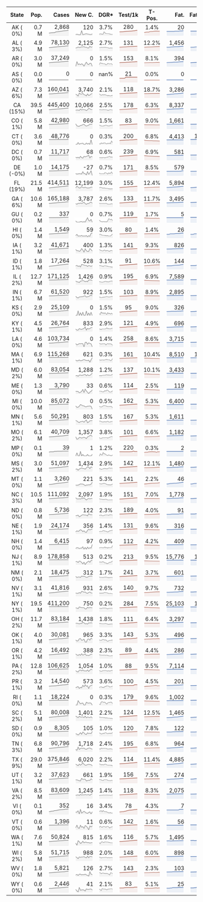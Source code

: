 
<!-- Building Table Time:  2020-07-26T14:41:58.623611 -->


| State | Pop. | Cases | New C. | DGR* | Test/1k | T-Pos. | Fat. | Fat./1M  | CFR* |  GF* | GF-14day | Dbl.Days | CDD |  
| :---: | ---: | ---: | ---: | :---: | :---: | :---: | ---: | ---:  | :---: |  :---: | :---: | :---: | ---: |  
| AK ( 0%)  | 0.7 M  | 2,868 <br><img src="/assets/images/covid/sparklines/AK_img_positive_20200726_1595788918.png"> | 120 <br><img src="/assets/images/covid/sparklines/AK_img_positiveIncrease_20200726_1595788918.png"> | 3.7% <br><img src="/assets/images/covid/sparklines/AK_img_dgr_4_20200726_1595788918.png"> | 280 <br><img src="/assets/images/covid/sparklines/AK_img_total_test_per_1k_20200726_1595788918.png"> | 1.4% <br><img src="/assets/images/covid/sparklines/AK_img_test_positivity_20200726_1595788919.png"> | 20 <br><img src="/assets/images/covid/sparklines/AK_img_death_20200726_1595788919.png"> | 27 <br><img src="/assets/images/covid/sparklines/AK_img_death_20200726_1595788919.png">  | 0.7% <br><img src="/assets/images/covid/sparklines/AK_img_cfr_4_20200726_1595788919.png"> |  1.3 <br><img src="/assets/images/covid/sparklines/AK_img_gfac_4_20200726_1595788919.png"> | 21.1 <br><img src="/assets/images/covid/sparklines/AK_img_gfac_14sum_20200726_1595788919.png"> | 19 <br><img src="/assets/images/covid/sparklines/AK_img_doubling_days_20200726_1595788919.png"> | 0   |  
| AL ( 3%)  | 4.9 M  | 78,130 <br><img src="/assets/images/covid/sparklines/AL_img_positive_20200726_1595788920.png"> | 2,125 <br><img src="/assets/images/covid/sparklines/AL_img_positiveIncrease_20200726_1595788920.png"> | 2.7% <br><img src="/assets/images/covid/sparklines/AL_img_dgr_4_20200726_1595788920.png"> | 131 <br><img src="/assets/images/covid/sparklines/AL_img_total_test_per_1k_20200726_1595788920.png"> | 12.2% <br><img src="/assets/images/covid/sparklines/AL_img_test_positivity_20200726_1595788920.png"> | 1,456 <br><img src="/assets/images/covid/sparklines/AL_img_death_20200726_1595788920.png"> | 297 <br><img src="/assets/images/covid/sparklines/AL_img_death_20200726_1595788920.png">  | 1.9% <br><img src="/assets/images/covid/sparklines/AL_img_cfr_4_20200726_1595788921.png"> |  1.1 <br><img src="/assets/images/covid/sparklines/AL_img_gfac_4_20200726_1595788920.png"> | 14.7 <br><img src="/assets/images/covid/sparklines/AL_img_gfac_14sum_20200726_1595788920.png"> | 26 <br><img src="/assets/images/covid/sparklines/AL_img_doubling_days_20200726_1595788921.png"> | 0   |  
| AR ( 0%)  | 3.0 M  | 37,249 <br><img src="/assets/images/covid/sparklines/AR_img_positive_20200726_1595788921.png"> | 0 <br><img src="/assets/images/covid/sparklines/AR_img_positiveIncrease_20200726_1595788921.png"> | 1.5% <br><img src="/assets/images/covid/sparklines/AR_img_dgr_4_20200726_1595788921.png"> | 153 <br><img src="/assets/images/covid/sparklines/AR_img_total_test_per_1k_20200726_1595788921.png"> | 8.1% <br><img src="/assets/images/covid/sparklines/AR_img_test_positivity_20200726_1595788921.png"> | 394 <br><img src="/assets/images/covid/sparklines/AR_img_death_20200726_1595788921.png"> | 131 <br><img src="/assets/images/covid/sparklines/AR_img_death_20200726_1595788921.png">  | 1.1% <br><img src="/assets/images/covid/sparklines/AR_img_cfr_4_20200726_1595788922.png"> |  0.7 <br><img src="/assets/images/covid/sparklines/AR_img_gfac_4_20200726_1595788922.png"> | 11.2 <br><img src="/assets/images/covid/sparklines/AR_img_gfac_14sum_20200726_1595788922.png"> | 45 <br><img src="/assets/images/covid/sparklines/AR_img_doubling_days_20200726_1595788922.png"> | 2   |  
| AS ( 0%)  | 0.0 M  | 0 <br><img src="/assets/images/covid/sparklines/AS_img_positive_20200726_1595788922.png"> | 0 <br><img src="/assets/images/covid/sparklines/AS_img_positiveIncrease_20200726_1595788922.png"> | nan% <br><img src="/assets/images/covid/sparklines/AS_img_dgr_4_20200726_1595788923.png"> | 21 <br><img src="/assets/images/covid/sparklines/AS_img_total_test_per_1k_20200726_1595788923.png"> | 0.0% <br><img src="/assets/images/covid/sparklines/AS_img_test_positivity_20200726_1595788923.png"> | 0 <br><img src="/assets/images/covid/sparklines/AS_img_death_20200726_1595788923.png"> | 0 <br><img src="/assets/images/covid/sparklines/AS_img_death_20200726_1595788923.png">  | 0.0% <br><img src="/assets/images/covid/sparklines/AS_img_cfr_4_20200726_1595788924.png"> |  nan <br><img src="/assets/images/covid/sparklines/AS_img_gfac_4_20200726_1595788923.png"> | nan <br><img src="/assets/images/covid/sparklines/AS_img_gfac_14sum_20200726_1595788923.png"> | nan <br><img src="/assets/images/covid/sparklines/AS_img_doubling_days_20200726_1595788923.png"> | 117   |  
| AZ ( 6%)  | 7.3 M  | 160,041 <br><img src="/assets/images/covid/sparklines/AZ_img_positive_20200726_1595788924.png"> | 3,740 <br><img src="/assets/images/covid/sparklines/AZ_img_positiveIncrease_20200726_1595788924.png"> | 2.1% <br><img src="/assets/images/covid/sparklines/AZ_img_dgr_4_20200726_1595788924.png"> | 118 <br><img src="/assets/images/covid/sparklines/AZ_img_total_test_per_1k_20200726_1595788924.png"> | 18.7% <br><img src="/assets/images/covid/sparklines/AZ_img_test_positivity_20200726_1595788924.png"> | 3,286 <br><img src="/assets/images/covid/sparklines/AZ_img_death_20200726_1595788924.png"> | 451 <br><img src="/assets/images/covid/sparklines/AZ_img_death_20200726_1595788924.png">  | 2.0% <br><img src="/assets/images/covid/sparklines/AZ_img_cfr_4_20200726_1595788925.png"> |  1.2 <br><img src="/assets/images/covid/sparklines/AZ_img_gfac_4_20200726_1595788924.png"> | 15.9 <br><img src="/assets/images/covid/sparklines/AZ_img_gfac_14sum_20200726_1595788925.png"> | 33 <br><img src="/assets/images/covid/sparklines/AZ_img_doubling_days_20200726_1595788925.png"> | 0   |  
| CA (15%)  | 39.5 M  | 445,400 <br><img src="/assets/images/covid/sparklines/CA_img_positive_20200726_1595788925.png"> | 10,066 <br><img src="/assets/images/covid/sparklines/CA_img_positiveIncrease_20200726_1595788925.png"> | 2.5% <br><img src="/assets/images/covid/sparklines/CA_img_dgr_4_20200726_1595788925.png"> | 178 <br><img src="/assets/images/covid/sparklines/CA_img_total_test_per_1k_20200726_1595788925.png"> | 6.3% <br><img src="/assets/images/covid/sparklines/CA_img_test_positivity_20200726_1595788926.png"> | 8,337 <br><img src="/assets/images/covid/sparklines/CA_img_death_20200726_1595788926.png"> | 211 <br><img src="/assets/images/covid/sparklines/CA_img_death_20200726_1595788926.png">  | 1.9% <br><img src="/assets/images/covid/sparklines/CA_img_cfr_4_20200726_1595788926.png"> |  1.0 <br><img src="/assets/images/covid/sparklines/CA_img_gfac_4_20200726_1595788926.png"> | 14.6 <br><img src="/assets/images/covid/sparklines/CA_img_gfac_14sum_20200726_1595788926.png"> | 28 <br><img src="/assets/images/covid/sparklines/CA_img_doubling_days_20200726_1595788926.png"> | 0   |  
| CO ( 1%)  | 5.8 M  | 42,980 <br><img src="/assets/images/covid/sparklines/CO_img_positive_20200726_1595788926.png"> | 666 <br><img src="/assets/images/covid/sparklines/CO_img_positiveIncrease_20200726_1595788927.png"> | 1.5% <br><img src="/assets/images/covid/sparklines/CO_img_dgr_4_20200726_1595788927.png"> | 83 <br><img src="/assets/images/covid/sparklines/CO_img_total_test_per_1k_20200726_1595788927.png"> | 9.0% <br><img src="/assets/images/covid/sparklines/CO_img_test_positivity_20200726_1595788927.png"> | 1,661 <br><img src="/assets/images/covid/sparklines/CO_img_death_20200726_1595788927.png"> | 288 <br><img src="/assets/images/covid/sparklines/CO_img_death_20200726_1595788927.png">  | 3.9% <br><img src="/assets/images/covid/sparklines/CO_img_cfr_4_20200726_1595788928.png"> |  1.1 <br><img src="/assets/images/covid/sparklines/CO_img_gfac_4_20200726_1595788927.png"> | 14.7 <br><img src="/assets/images/covid/sparklines/CO_img_gfac_14sum_20200726_1595788927.png"> | 48 <br><img src="/assets/images/covid/sparklines/CO_img_doubling_days_20200726_1595788927.png"> | 0   |  
| CT ( 0%)  | 3.6 M  | 48,776 <br><img src="/assets/images/covid/sparklines/CT_img_positive_20200726_1595788928.png"> | 0 <br><img src="/assets/images/covid/sparklines/CT_img_positiveIncrease_20200726_1595788928.png"> | 0.3% <br><img src="/assets/images/covid/sparklines/CT_img_dgr_4_20200726_1595788928.png"> | 200 <br><img src="/assets/images/covid/sparklines/CT_img_total_test_per_1k_20200726_1595788928.png"> | 6.8% <br><img src="/assets/images/covid/sparklines/CT_img_test_positivity_20200726_1595788928.png"> | 4,413 <br><img src="/assets/images/covid/sparklines/CT_img_death_20200726_1595788929.png"> | 1,238 <br><img src="/assets/images/covid/sparklines/CT_img_death_20200726_1595788929.png">  | 9.1% <br><img src="/assets/images/covid/sparklines/CT_img_cfr_4_20200726_1595788929.png"> |  15.6 <br><img src="/assets/images/covid/sparklines/CT_img_gfac_4_20200726_1595788929.png"> | 57.0 <br><img src="/assets/images/covid/sparklines/CT_img_gfac_14sum_20200726_1595788929.png"> | 220 <br><img src="/assets/images/covid/sparklines/CT_img_doubling_days_20200726_1595788929.png"> | 1   |  
| DC ( 0%)  | 0.7 M  | 11,717 <br><img src="/assets/images/covid/sparklines/DC_img_positive_20200726_1595788929.png"> | 68 <br><img src="/assets/images/covid/sparklines/DC_img_positiveIncrease_20200726_1595788929.png"> | 0.6% <br><img src="/assets/images/covid/sparklines/DC_img_dgr_4_20200726_1595788930.png"> | 239 <br><img src="/assets/images/covid/sparklines/DC_img_total_test_per_1k_20200726_1595788930.png"> | 6.9% <br><img src="/assets/images/covid/sparklines/DC_img_test_positivity_20200726_1595788930.png"> | 581 <br><img src="/assets/images/covid/sparklines/DC_img_death_20200726_1595788930.png"> | 823 <br><img src="/assets/images/covid/sparklines/DC_img_death_20200726_1595788930.png">  | 5.0% <br><img src="/assets/images/covid/sparklines/DC_img_cfr_4_20200726_1595788931.png"> |  1.1 <br><img src="/assets/images/covid/sparklines/DC_img_gfac_4_20200726_1595788930.png"> | 15.7 <br><img src="/assets/images/covid/sparklines/DC_img_gfac_14sum_20200726_1595788930.png"> | 113 <br><img src="/assets/images/covid/sparklines/DC_img_doubling_days_20200726_1595788930.png"> | 1   |  
| DE (-0%)  | 1.0 M  | 14,175 <br><img src="/assets/images/covid/sparklines/DE_img_positive_20200726_1595788931.png"> | -27 <br><img src="/assets/images/covid/sparklines/DE_img_positiveIncrease_20200726_1595788931.png"> | 0.7% <br><img src="/assets/images/covid/sparklines/DE_img_dgr_4_20200726_1595788931.png"> | 171 <br><img src="/assets/images/covid/sparklines/DE_img_total_test_per_1k_20200726_1595788931.png"> | 8.5% <br><img src="/assets/images/covid/sparklines/DE_img_test_positivity_20200726_1595788931.png"> | 579 <br><img src="/assets/images/covid/sparklines/DE_img_death_20200726_1595788931.png"> | 595 <br><img src="/assets/images/covid/sparklines/DE_img_death_20200726_1595788931.png">  | 4.0% <br><img src="/assets/images/covid/sparklines/DE_img_cfr_4_20200726_1595788932.png"> |  1.0 <br><img src="/assets/images/covid/sparklines/DE_img_gfac_4_20200726_1595788931.png"> | 15.8 <br><img src="/assets/images/covid/sparklines/DE_img_gfac_14sum_20200726_1595788932.png"> | 100 <br><img src="/assets/images/covid/sparklines/DE_img_doubling_days_20200726_1595788932.png"> | 1   |  
| FL (19%)  | 21.5 M  | 414,511 <br><img src="/assets/images/covid/sparklines/FL_img_positive_20200726_1595788932.png"> | 12,199 <br><img src="/assets/images/covid/sparklines/FL_img_positiveIncrease_20200726_1595788932.png"> | 3.0% <br><img src="/assets/images/covid/sparklines/FL_img_dgr_4_20200726_1595788932.png"> | 155 <br><img src="/assets/images/covid/sparklines/FL_img_total_test_per_1k_20200726_1595788932.png"> | 12.4% <br><img src="/assets/images/covid/sparklines/FL_img_test_positivity_20200726_1595788932.png"> | 5,894 <br><img src="/assets/images/covid/sparklines/FL_img_death_20200726_1595788933.png"> | 274 <br><img src="/assets/images/covid/sparklines/FL_img_death_20200726_1595788933.png">  | 1.4% <br><img src="/assets/images/covid/sparklines/FL_img_cfr_4_20200726_1595788933.png"> |  1.0 <br><img src="/assets/images/covid/sparklines/FL_img_gfac_4_20200726_1595788933.png"> | 14.5 <br><img src="/assets/images/covid/sparklines/FL_img_gfac_14sum_20200726_1595788933.png"> | 23 <br><img src="/assets/images/covid/sparklines/FL_img_doubling_days_20200726_1595788933.png"> | 1   |  
| GA ( 6%)  | 10.6 M  | 165,188 <br><img src="/assets/images/covid/sparklines/GA_img_positive_20200726_1595788933.png"> | 3,787 <br><img src="/assets/images/covid/sparklines/GA_img_positiveIncrease_20200726_1595788933.png"> | 2.6% <br><img src="/assets/images/covid/sparklines/GA_img_dgr_4_20200726_1595788934.png"> | 133 <br><img src="/assets/images/covid/sparklines/GA_img_total_test_per_1k_20200726_1595788934.png"> | 11.7% <br><img src="/assets/images/covid/sparklines/GA_img_test_positivity_20200726_1595788934.png"> | 3,495 <br><img src="/assets/images/covid/sparklines/GA_img_death_20200726_1595788934.png"> | 329 <br><img src="/assets/images/covid/sparklines/GA_img_death_20200726_1595788934.png">  | 2.1% <br><img src="/assets/images/covid/sparklines/GA_img_cfr_4_20200726_1595788935.png"> |  1.0 <br><img src="/assets/images/covid/sparklines/GA_img_gfac_4_20200726_1595788934.png"> | 14.6 <br><img src="/assets/images/covid/sparklines/GA_img_gfac_14sum_20200726_1595788934.png"> | 27 <br><img src="/assets/images/covid/sparklines/GA_img_doubling_days_20200726_1595788934.png"> | 1   |  
| GU ( 0%)  | 0.2 M  | 337 <br><img src="/assets/images/covid/sparklines/GU_img_positive_20200726_1595788935.png"> | 0 <br><img src="/assets/images/covid/sparklines/GU_img_positiveIncrease_20200726_1595788935.png"> | 0.7% <br><img src="/assets/images/covid/sparklines/GU_img_dgr_4_20200726_1595788935.png"> | 119 <br><img src="/assets/images/covid/sparklines/GU_img_total_test_per_1k_20200726_1595788935.png"> | 1.7% <br><img src="/assets/images/covid/sparklines/GU_img_test_positivity_20200726_1595788935.png"> | 5 <br><img src="/assets/images/covid/sparklines/GU_img_death_20200726_1595788935.png"> | 30 <br><img src="/assets/images/covid/sparklines/GU_img_death_20200726_1595788935.png">  | 1.5% <br><img src="/assets/images/covid/sparklines/GU_img_cfr_4_20200726_1595788936.png"> |  0.9 <br><img src="/assets/images/covid/sparklines/GU_img_gfac_4_20200726_1595788936.png"> | 10.3 <br><img src="/assets/images/covid/sparklines/GU_img_gfac_14sum_20200726_1595788936.png"> | 98 <br><img src="/assets/images/covid/sparklines/GU_img_doubling_days_20200726_1595788936.png"> | 4   |  
| HI ( 0%)  | 1.4 M  | 1,549 <br><img src="/assets/images/covid/sparklines/HI_img_positive_20200726_1595788936.png"> | 59 <br><img src="/assets/images/covid/sparklines/HI_img_positiveIncrease_20200726_1595788936.png"> | 3.0% <br><img src="/assets/images/covid/sparklines/HI_img_dgr_4_20200726_1595788937.png"> | 80 <br><img src="/assets/images/covid/sparklines/HI_img_total_test_per_1k_20200726_1595788937.png"> | 1.4% <br><img src="/assets/images/covid/sparklines/HI_img_test_positivity_20200726_1595788937.png"> | 26 <br><img src="/assets/images/covid/sparklines/HI_img_death_20200726_1595788937.png"> | 18 <br><img src="/assets/images/covid/sparklines/HI_img_death_20200726_1595788937.png">  | 1.7% <br><img src="/assets/images/covid/sparklines/HI_img_cfr_4_20200726_1595788938.png"> |  1.6 <br><img src="/assets/images/covid/sparklines/HI_img_gfac_4_20200726_1595788937.png"> | 16.7 <br><img src="/assets/images/covid/sparklines/HI_img_gfac_14sum_20200726_1595788937.png"> | 23 <br><img src="/assets/images/covid/sparklines/HI_img_doubling_days_20200726_1595788937.png"> | 0   |  
| IA ( 1%)  | 3.2 M  | 41,671 <br><img src="/assets/images/covid/sparklines/IA_img_positive_20200726_1595788938.png"> | 400 <br><img src="/assets/images/covid/sparklines/IA_img_positiveIncrease_20200726_1595788938.png"> | 1.3% <br><img src="/assets/images/covid/sparklines/IA_img_dgr_4_20200726_1595788938.png"> | 141 <br><img src="/assets/images/covid/sparklines/IA_img_total_test_per_1k_20200726_1595788938.png"> | 9.3% <br><img src="/assets/images/covid/sparklines/IA_img_test_positivity_20200726_1595788938.png"> | 826 <br><img src="/assets/images/covid/sparklines/IA_img_death_20200726_1595788938.png"> | 262 <br><img src="/assets/images/covid/sparklines/IA_img_death_20200726_1595788938.png">  | 2.0% <br><img src="/assets/images/covid/sparklines/IA_img_cfr_4_20200726_1595788939.png"> |  1.1 <br><img src="/assets/images/covid/sparklines/IA_img_gfac_4_20200726_1595788938.png"> | 17.5 <br><img src="/assets/images/covid/sparklines/IA_img_gfac_14sum_20200726_1595788939.png"> | 54 <br><img src="/assets/images/covid/sparklines/IA_img_doubling_days_20200726_1595788939.png"> | 2   |  
| ID ( 1%)  | 1.8 M  | 17,264 <br><img src="/assets/images/covid/sparklines/ID_img_positive_20200726_1595788939.png"> | 528 <br><img src="/assets/images/covid/sparklines/ID_img_positiveIncrease_20200726_1595788939.png"> | 3.1% <br><img src="/assets/images/covid/sparklines/ID_img_dgr_4_20200726_1595788939.png"> | 91 <br><img src="/assets/images/covid/sparklines/ID_img_total_test_per_1k_20200726_1595788939.png"> | 10.6% <br><img src="/assets/images/covid/sparklines/ID_img_test_positivity_20200726_1595788939.png"> | 144 <br><img src="/assets/images/covid/sparklines/ID_img_death_20200726_1595788940.png"> | 81 <br><img src="/assets/images/covid/sparklines/ID_img_death_20200726_1595788940.png">  | 0.8% <br><img src="/assets/images/covid/sparklines/ID_img_cfr_4_20200726_1595788940.png"> |  1.1 <br><img src="/assets/images/covid/sparklines/ID_img_gfac_4_20200726_1595788940.png"> | 14.9 <br><img src="/assets/images/covid/sparklines/ID_img_gfac_14sum_20200726_1595788940.png"> | 22 <br><img src="/assets/images/covid/sparklines/ID_img_doubling_days_20200726_1595788940.png"> | 0   |  
| IL ( 2%)  | 12.7 M  | 171,125 <br><img src="/assets/images/covid/sparklines/IL_img_positive_20200726_1595788940.png"> | 1,426 <br><img src="/assets/images/covid/sparklines/IL_img_positiveIncrease_20200726_1595788940.png"> | 0.9% <br><img src="/assets/images/covid/sparklines/IL_img_dgr_4_20200726_1595788941.png"> | 195 <br><img src="/assets/images/covid/sparklines/IL_img_total_test_per_1k_20200726_1595788941.png"> | 6.9% <br><img src="/assets/images/covid/sparklines/IL_img_test_positivity_20200726_1595788941.png"> | 7,589 <br><img src="/assets/images/covid/sparklines/IL_img_death_20200726_1595788941.png"> | 599 <br><img src="/assets/images/covid/sparklines/IL_img_death_20200726_1595788941.png">  | 4.5% <br><img src="/assets/images/covid/sparklines/IL_img_cfr_4_20200726_1595788942.png"> |  1.0 <br><img src="/assets/images/covid/sparklines/IL_img_gfac_4_20200726_1595788941.png"> | 14.8 <br><img src="/assets/images/covid/sparklines/IL_img_gfac_14sum_20200726_1595788941.png"> | 79 <br><img src="/assets/images/covid/sparklines/IL_img_doubling_days_20200726_1595788941.png"> | 2   |  
| IN ( 1%)  | 6.7 M  | 61,520 <br><img src="/assets/images/covid/sparklines/IN_img_positive_20200726_1595788942.png"> | 922 <br><img src="/assets/images/covid/sparklines/IN_img_positiveIncrease_20200726_1595788942.png"> | 1.5% <br><img src="/assets/images/covid/sparklines/IN_img_dgr_4_20200726_1595788942.png"> | 103 <br><img src="/assets/images/covid/sparklines/IN_img_total_test_per_1k_20200726_1595788942.png"> | 8.9% <br><img src="/assets/images/covid/sparklines/IN_img_test_positivity_20200726_1595788942.png"> | 2,895 <br><img src="/assets/images/covid/sparklines/IN_img_death_20200726_1595788942.png"> | 430 <br><img src="/assets/images/covid/sparklines/IN_img_death_20200726_1595788942.png">  | 4.8% <br><img src="/assets/images/covid/sparklines/IN_img_cfr_4_20200726_1595788943.png"> |  1.0 <br><img src="/assets/images/covid/sparklines/IN_img_gfac_4_20200726_1595788942.png"> | 14.7 <br><img src="/assets/images/covid/sparklines/IN_img_gfac_14sum_20200726_1595788943.png"> | 46 <br><img src="/assets/images/covid/sparklines/IN_img_doubling_days_20200726_1595788943.png"> | 1   |  
| KS ( 0%)  | 2.9 M  | 25,109 <br><img src="/assets/images/covid/sparklines/KS_img_positive_20200726_1595788943.png"> | 0 <br><img src="/assets/images/covid/sparklines/KS_img_positiveIncrease_20200726_1595788943.png"> | 1.5% <br><img src="/assets/images/covid/sparklines/KS_img_dgr_4_20200726_1595788943.png"> | 95 <br><img src="/assets/images/covid/sparklines/KS_img_total_test_per_1k_20200726_1595788943.png"> | 9.0% <br><img src="/assets/images/covid/sparklines/KS_img_test_positivity_20200726_1595788944.png"> | 326 <br><img src="/assets/images/covid/sparklines/KS_img_death_20200726_1595788944.png"> | 112 <br><img src="/assets/images/covid/sparklines/KS_img_death_20200726_1595788944.png">  | 1.3% <br><img src="/assets/images/covid/sparklines/KS_img_cfr_4_20200726_1595788944.png"> |  0.0 <br><img src="/assets/images/covid/sparklines/KS_img_gfac_4_20200726_1595788944.png"> | 0.0 <br><img src="/assets/images/covid/sparklines/KS_img_gfac_14sum_20200726_1595788944.png"> | 45 <br><img src="/assets/images/covid/sparklines/KS_img_doubling_days_20200726_1595788944.png"> | 1   |  
| KY ( 1%)  | 4.5 M  | 26,764 <br><img src="/assets/images/covid/sparklines/KY_img_positive_20200726_1595788944.png"> | 833 <br><img src="/assets/images/covid/sparklines/KY_img_positiveIncrease_20200726_1595788945.png"> | 2.9% <br><img src="/assets/images/covid/sparklines/KY_img_dgr_4_20200726_1595788945.png"> | 121 <br><img src="/assets/images/covid/sparklines/KY_img_total_test_per_1k_20200726_1595788945.png"> | 4.9% <br><img src="/assets/images/covid/sparklines/KY_img_test_positivity_20200726_1595788945.png"> | 696 <br><img src="/assets/images/covid/sparklines/KY_img_death_20200726_1595788945.png"> | 156 <br><img src="/assets/images/covid/sparklines/KY_img_death_20200726_1595788945.png">  | 2.7% <br><img src="/assets/images/covid/sparklines/KY_img_cfr_4_20200726_1595788946.png"> |  1.2 <br><img src="/assets/images/covid/sparklines/KY_img_gfac_4_20200726_1595788945.png"> | 16.5 <br><img src="/assets/images/covid/sparklines/KY_img_gfac_14sum_20200726_1595788946.png"> | 24 <br><img src="/assets/images/covid/sparklines/KY_img_doubling_days_20200726_1595788946.png"> | 0   |  
| LA ( 0%)  | 4.6 M  | 103,734 <br><img src="/assets/images/covid/sparklines/LA_img_positive_20200726_1595788946.png"> | 0 <br><img src="/assets/images/covid/sparklines/LA_img_positiveIncrease_20200726_1595788946.png"> | 1.4% <br><img src="/assets/images/covid/sparklines/LA_img_dgr_4_20200726_1595788946.png"> | 258 <br><img src="/assets/images/covid/sparklines/LA_img_total_test_per_1k_20200726_1595788946.png"> | 8.6% <br><img src="/assets/images/covid/sparklines/LA_img_test_positivity_20200726_1595788947.png"> | 3,715 <br><img src="/assets/images/covid/sparklines/LA_img_death_20200726_1595788947.png"> | 799 <br><img src="/assets/images/covid/sparklines/LA_img_death_20200726_1595788947.png">  | 3.6% <br><img src="/assets/images/covid/sparklines/LA_img_cfr_4_20200726_1595788947.png"> |  0.6 <br><img src="/assets/images/covid/sparklines/LA_img_gfac_4_20200726_1595788947.png"> | 12.6 <br><img src="/assets/images/covid/sparklines/LA_img_gfac_14sum_20200726_1595788947.png"> | 50 <br><img src="/assets/images/covid/sparklines/LA_img_doubling_days_20200726_1595788947.png"> | 3   |  
| MA ( 1%)  | 6.9 M  | 115,268 <br><img src="/assets/images/covid/sparklines/MA_img_positive_20200726_1595788947.png"> | 621 <br><img src="/assets/images/covid/sparklines/MA_img_positiveIncrease_20200726_1595788948.png"> | 0.3% <br><img src="/assets/images/covid/sparklines/MA_img_dgr_4_20200726_1595788948.png"> | 161 <br><img src="/assets/images/covid/sparklines/MA_img_total_test_per_1k_20200726_1595788948.png"> | 10.4% <br><img src="/assets/images/covid/sparklines/MA_img_test_positivity_20200726_1595788948.png"> | 8,510 <br><img src="/assets/images/covid/sparklines/MA_img_death_20200726_1595788948.png"> | 1,235 <br><img src="/assets/images/covid/sparklines/MA_img_death_20200726_1595788948.png">  | 7.4% <br><img src="/assets/images/covid/sparklines/MA_img_cfr_4_20200726_1595788949.png"> |  1.3 <br><img src="/assets/images/covid/sparklines/MA_img_gfac_4_20200726_1595788948.png"> | 13.9 <br><img src="/assets/images/covid/sparklines/MA_img_gfac_14sum_20200726_1595788948.png"> | 205 <br><img src="/assets/images/covid/sparklines/MA_img_doubling_days_20200726_1595788948.png"> | 0   |  
| MD ( 2%)  | 6.0 M  | 83,054 <br><img src="/assets/images/covid/sparklines/MD_img_positive_20200726_1595788949.png"> | 1,288 <br><img src="/assets/images/covid/sparklines/MD_img_positiveIncrease_20200726_1595788949.png"> | 1.2% <br><img src="/assets/images/covid/sparklines/MD_img_dgr_4_20200726_1595788949.png"> | 137 <br><img src="/assets/images/covid/sparklines/MD_img_total_test_per_1k_20200726_1595788949.png"> | 10.1% <br><img src="/assets/images/covid/sparklines/MD_img_test_positivity_20200726_1595788949.png"> | 3,433 <br><img src="/assets/images/covid/sparklines/MD_img_death_20200726_1595788949.png"> | 568 <br><img src="/assets/images/covid/sparklines/MD_img_death_20200726_1595788949.png">  | 4.2% <br><img src="/assets/images/covid/sparklines/MD_img_cfr_4_20200726_1595788950.png"> |  1.3 <br><img src="/assets/images/covid/sparklines/MD_img_gfac_4_20200726_1595788949.png"> | 15.3 <br><img src="/assets/images/covid/sparklines/MD_img_gfac_14sum_20200726_1595788950.png"> | 57 <br><img src="/assets/images/covid/sparklines/MD_img_doubling_days_20200726_1595788950.png"> | 0   |  
| ME ( 0%)  | 1.3 M  | 3,790 <br><img src="/assets/images/covid/sparklines/ME_img_positive_20200726_1595788950.png"> | 33 <br><img src="/assets/images/covid/sparklines/ME_img_positiveIncrease_20200726_1595788950.png"> | 0.6% <br><img src="/assets/images/covid/sparklines/ME_img_dgr_4_20200726_1595788950.png"> | 114 <br><img src="/assets/images/covid/sparklines/ME_img_total_test_per_1k_20200726_1595788950.png"> | 2.5% <br><img src="/assets/images/covid/sparklines/ME_img_test_positivity_20200726_1595788951.png"> | 119 <br><img src="/assets/images/covid/sparklines/ME_img_death_20200726_1595788951.png"> | 89 <br><img src="/assets/images/covid/sparklines/ME_img_death_20200726_1595788951.png">  | 3.1% <br><img src="/assets/images/covid/sparklines/ME_img_cfr_4_20200726_1595788951.png"> |  1.3 <br><img src="/assets/images/covid/sparklines/ME_img_gfac_4_20200726_1595788951.png"> | 16.7 <br><img src="/assets/images/covid/sparklines/ME_img_gfac_14sum_20200726_1595788951.png"> | 114 <br><img src="/assets/images/covid/sparklines/ME_img_doubling_days_20200726_1595788951.png"> | 0   |  
| MI ( 0%)  | 10.0 M  | 85,072 <br><img src="/assets/images/covid/sparklines/MI_img_positive_20200726_1595788951.png"> | 0 <br><img src="/assets/images/covid/sparklines/MI_img_positiveIncrease_20200726_1595788952.png"> | 0.5% <br><img src="/assets/images/covid/sparklines/MI_img_dgr_4_20200726_1595788952.png"> | 162 <br><img src="/assets/images/covid/sparklines/MI_img_total_test_per_1k_20200726_1595788952.png"> | 5.3% <br><img src="/assets/images/covid/sparklines/MI_img_test_positivity_20200726_1595788952.png"> | 6,400 <br><img src="/assets/images/covid/sparklines/MI_img_death_20200726_1595788952.png"> | 641 <br><img src="/assets/images/covid/sparklines/MI_img_death_20200726_1595788952.png">  | 7.6% <br><img src="/assets/images/covid/sparklines/MI_img_cfr_4_20200726_1595788953.png"> |  0.6 <br><img src="/assets/images/covid/sparklines/MI_img_gfac_4_20200726_1595788952.png"> | 14.2 <br><img src="/assets/images/covid/sparklines/MI_img_gfac_14sum_20200726_1595788952.png"> | 146 <br><img src="/assets/images/covid/sparklines/MI_img_doubling_days_20200726_1595788952.png"> | 2   |  
| MN ( 1%)  | 5.6 M  | 50,291 <br><img src="/assets/images/covid/sparklines/MN_img_positive_20200726_1595788953.png"> | 803 <br><img src="/assets/images/covid/sparklines/MN_img_positiveIncrease_20200726_1595788953.png"> | 1.5% <br><img src="/assets/images/covid/sparklines/MN_img_dgr_4_20200726_1595788953.png"> | 167 <br><img src="/assets/images/covid/sparklines/MN_img_total_test_per_1k_20200726_1595788953.png"> | 5.3% <br><img src="/assets/images/covid/sparklines/MN_img_test_positivity_20200726_1595788953.png"> | 1,611 <br><img src="/assets/images/covid/sparklines/MN_img_death_20200726_1595788953.png"> | 286 <br><img src="/assets/images/covid/sparklines/MN_img_death_20200726_1595788953.png">  | 3.3% <br><img src="/assets/images/covid/sparklines/MN_img_cfr_4_20200726_1595788954.png"> |  1.1 <br><img src="/assets/images/covid/sparklines/MN_img_gfac_4_20200726_1595788953.png"> | 15.0 <br><img src="/assets/images/covid/sparklines/MN_img_gfac_14sum_20200726_1595788954.png"> | 46 <br><img src="/assets/images/covid/sparklines/MN_img_doubling_days_20200726_1595788954.png"> | 0   |  
| MO ( 2%)  | 6.1 M  | 40,709 <br><img src="/assets/images/covid/sparklines/MO_img_positive_20200726_1595788954.png"> | 1,357 <br><img src="/assets/images/covid/sparklines/MO_img_positiveIncrease_20200726_1595788954.png"> | 3.8% <br><img src="/assets/images/covid/sparklines/MO_img_dgr_4_20200726_1595788954.png"> | 101 <br><img src="/assets/images/covid/sparklines/MO_img_total_test_per_1k_20200726_1595788955.png"> | 6.6% <br><img src="/assets/images/covid/sparklines/MO_img_test_positivity_20200726_1595788955.png"> | 1,182 <br><img src="/assets/images/covid/sparklines/MO_img_death_20200726_1595788955.png"> | 193 <br><img src="/assets/images/covid/sparklines/MO_img_death_20200726_1595788955.png">  | 3.0% <br><img src="/assets/images/covid/sparklines/MO_img_cfr_4_20200726_1595788955.png"> |  1.0 <br><img src="/assets/images/covid/sparklines/MO_img_gfac_4_20200726_1595788955.png"> | 15.4 <br><img src="/assets/images/covid/sparklines/MO_img_gfac_14sum_20200726_1595788955.png"> | 18 <br><img src="/assets/images/covid/sparklines/MO_img_doubling_days_20200726_1595788955.png"> | 1   |  
| MP ( 0%)  | 0.1 M  | 39 <br><img src="/assets/images/covid/sparklines/MP_img_positive_20200726_1595788956.png"> | 1 <br><img src="/assets/images/covid/sparklines/MP_img_positiveIncrease_20200726_1595788956.png"> | 1.2% <br><img src="/assets/images/covid/sparklines/MP_img_dgr_4_20200726_1595788956.png"> | 220 <br><img src="/assets/images/covid/sparklines/MP_img_total_test_per_1k_20200726_1595788956.png"> | 0.3% <br><img src="/assets/images/covid/sparklines/MP_img_test_positivity_20200726_1595788956.png"> | 2 <br><img src="/assets/images/covid/sparklines/MP_img_death_20200726_1595788956.png"> | 39 <br><img src="/assets/images/covid/sparklines/MP_img_death_20200726_1595788956.png">  | 5.2% <br><img src="/assets/images/covid/sparklines/MP_img_cfr_4_20200726_1595788957.png"> |  0.0 <br><img src="/assets/images/covid/sparklines/MP_img_gfac_4_20200726_1595788957.png"> | 0.0 <br><img src="/assets/images/covid/sparklines/MP_img_gfac_14sum_20200726_1595788957.png"> | 56 <br><img src="/assets/images/covid/sparklines/MP_img_doubling_days_20200726_1595788957.png"> | 117   |  
| MS ( 2%)  | 3.0 M  | 51,097 <br><img src="/assets/images/covid/sparklines/MS_img_positive_20200726_1595788957.png"> | 1,434 <br><img src="/assets/images/covid/sparklines/MS_img_positiveIncrease_20200726_1595788957.png"> | 2.9% <br><img src="/assets/images/covid/sparklines/MS_img_dgr_4_20200726_1595788958.png"> | 142 <br><img src="/assets/images/covid/sparklines/MS_img_total_test_per_1k_20200726_1595788958.png"> | 12.1% <br><img src="/assets/images/covid/sparklines/MS_img_test_positivity_20200726_1595788958.png"> | 1,480 <br><img src="/assets/images/covid/sparklines/MS_img_death_20200726_1595788958.png"> | 497 <br><img src="/assets/images/covid/sparklines/MS_img_death_20200726_1595788958.png">  | 3.0% <br><img src="/assets/images/covid/sparklines/MS_img_cfr_4_20200726_1595788958.png"> |  1.1 <br><img src="/assets/images/covid/sparklines/MS_img_gfac_4_20200726_1595788958.png"> | 15.7 <br><img src="/assets/images/covid/sparklines/MS_img_gfac_14sum_20200726_1595788958.png"> | 24 <br><img src="/assets/images/covid/sparklines/MS_img_doubling_days_20200726_1595788958.png"> | 1   |  
| MT ( 0%)  | 1.1 M  | 3,260 <br><img src="/assets/images/covid/sparklines/MT_img_positive_20200726_1595788959.png"> | 221 <br><img src="/assets/images/covid/sparklines/MT_img_positiveIncrease_20200726_1595788959.png"> | 5.3% <br><img src="/assets/images/covid/sparklines/MT_img_dgr_4_20200726_1595788959.png"> | 141 <br><img src="/assets/images/covid/sparklines/MT_img_total_test_per_1k_20200726_1595788959.png"> | 2.2% <br><img src="/assets/images/covid/sparklines/MT_img_test_positivity_20200726_1595788959.png"> | 46 <br><img src="/assets/images/covid/sparklines/MT_img_death_20200726_1595788959.png"> | 43 <br><img src="/assets/images/covid/sparklines/MT_img_death_20200726_1595788959.png">  | 1.5% <br><img src="/assets/images/covid/sparklines/MT_img_cfr_4_20200726_1595788960.png"> |  1.4 <br><img src="/assets/images/covid/sparklines/MT_img_gfac_4_20200726_1595788959.png"> | 15.1 <br><img src="/assets/images/covid/sparklines/MT_img_gfac_14sum_20200726_1595788960.png"> | 13 <br><img src="/assets/images/covid/sparklines/MT_img_doubling_days_20200726_1595788960.png"> | 0   |  
| NC ( 3%)  | 10.5 M  | 111,092 <br><img src="/assets/images/covid/sparklines/NC_img_positive_20200726_1595788960.png"> | 2,097 <br><img src="/assets/images/covid/sparklines/NC_img_positiveIncrease_20200726_1595788960.png"> | 1.9% <br><img src="/assets/images/covid/sparklines/NC_img_dgr_4_20200726_1595788960.png"> | 151 <br><img src="/assets/images/covid/sparklines/NC_img_total_test_per_1k_20200726_1595788960.png"> | 7.0% <br><img src="/assets/images/covid/sparklines/NC_img_test_positivity_20200726_1595788960.png"> | 1,778 <br><img src="/assets/images/covid/sparklines/NC_img_death_20200726_1595788961.png"> | 170 <br><img src="/assets/images/covid/sparklines/NC_img_death_20200726_1595788961.png">  | 1.6% <br><img src="/assets/images/covid/sparklines/NC_img_cfr_4_20200726_1595788961.png"> |  1.0 <br><img src="/assets/images/covid/sparklines/NC_img_gfac_4_20200726_1595788961.png"> | 14.3 <br><img src="/assets/images/covid/sparklines/NC_img_gfac_14sum_20200726_1595788961.png"> | 36 <br><img src="/assets/images/covid/sparklines/NC_img_doubling_days_20200726_1595788961.png"> | 1   |  
| ND ( 0%)  | 0.8 M  | 5,736 <br><img src="/assets/images/covid/sparklines/ND_img_positive_20200726_1595788961.png"> | 122 <br><img src="/assets/images/covid/sparklines/ND_img_positiveIncrease_20200726_1595788961.png"> | 2.3% <br><img src="/assets/images/covid/sparklines/ND_img_dgr_4_20200726_1595788962.png"> | 189 <br><img src="/assets/images/covid/sparklines/ND_img_total_test_per_1k_20200726_1595788962.png"> | 4.0% <br><img src="/assets/images/covid/sparklines/ND_img_test_positivity_20200726_1595788962.png"> | 91 <br><img src="/assets/images/covid/sparklines/ND_img_death_20200726_1595788962.png"> | 119 <br><img src="/assets/images/covid/sparklines/ND_img_death_20200726_1595788962.png">  | 1.6% <br><img src="/assets/images/covid/sparklines/ND_img_cfr_4_20200726_1595788963.png"> |  1.0 <br><img src="/assets/images/covid/sparklines/ND_img_gfac_4_20200726_1595788962.png"> | 15.2 <br><img src="/assets/images/covid/sparklines/ND_img_gfac_14sum_20200726_1595788962.png"> | 31 <br><img src="/assets/images/covid/sparklines/ND_img_doubling_days_20200726_1595788962.png"> | 0   |  
| NE ( 1%)  | 1.9 M  | 24,174 <br><img src="/assets/images/covid/sparklines/NE_img_positive_20200726_1595788963.png"> | 356 <br><img src="/assets/images/covid/sparklines/NE_img_positiveIncrease_20200726_1595788963.png"> | 1.4% <br><img src="/assets/images/covid/sparklines/NE_img_dgr_4_20200726_1595788963.png"> | 131 <br><img src="/assets/images/covid/sparklines/NE_img_total_test_per_1k_20200726_1595788963.png"> | 9.6% <br><img src="/assets/images/covid/sparklines/NE_img_test_positivity_20200726_1595788963.png"> | 316 <br><img src="/assets/images/covid/sparklines/NE_img_death_20200726_1595788963.png"> | 163 <br><img src="/assets/images/covid/sparklines/NE_img_death_20200726_1595788963.png">  | 1.3% <br><img src="/assets/images/covid/sparklines/NE_img_cfr_4_20200726_1595788964.png"> |  1.1 <br><img src="/assets/images/covid/sparklines/NE_img_gfac_4_20200726_1595788963.png"> | 15.9 <br><img src="/assets/images/covid/sparklines/NE_img_gfac_14sum_20200726_1595788964.png"> | 51 <br><img src="/assets/images/covid/sparklines/NE_img_doubling_days_20200726_1595788964.png"> | 0   |  
| NH ( 0%)  | 1.4 M  | 6,415 <br><img src="/assets/images/covid/sparklines/NH_img_positive_20200726_1595788964.png"> | 97 <br><img src="/assets/images/covid/sparklines/NH_img_positiveIncrease_20200726_1595788964.png"> | 0.9% <br><img src="/assets/images/covid/sparklines/NH_img_dgr_4_20200726_1595788964.png"> | 112 <br><img src="/assets/images/covid/sparklines/NH_img_total_test_per_1k_20200726_1595788964.png"> | 4.2% <br><img src="/assets/images/covid/sparklines/NH_img_test_positivity_20200726_1595788964.png"> | 409 <br><img src="/assets/images/covid/sparklines/NH_img_death_20200726_1595788965.png"> | 301 <br><img src="/assets/images/covid/sparklines/NH_img_death_20200726_1595788965.png">  | 6.4% <br><img src="/assets/images/covid/sparklines/NH_img_cfr_4_20200726_1595788965.png"> |  2.4 <br><img src="/assets/images/covid/sparklines/NH_img_gfac_4_20200726_1595788965.png"> | 15.3 <br><img src="/assets/images/covid/sparklines/NH_img_gfac_14sum_20200726_1595788965.png"> | 81 <br><img src="/assets/images/covid/sparklines/NH_img_doubling_days_20200726_1595788965.png"> | 0   |  
| NJ ( 1%)  | 8.9 M  | 178,858 <br><img src="/assets/images/covid/sparklines/NJ_img_positive_20200726_1595788965.png"> | 513 <br><img src="/assets/images/covid/sparklines/NJ_img_positiveIncrease_20200726_1595788965.png"> | 0.2% <br><img src="/assets/images/covid/sparklines/NJ_img_dgr_4_20200726_1595788966.png"> | 213 <br><img src="/assets/images/covid/sparklines/NJ_img_total_test_per_1k_20200726_1595788966.png"> | 9.5% <br><img src="/assets/images/covid/sparklines/NJ_img_test_positivity_20200726_1595788966.png"> | 15,776 <br><img src="/assets/images/covid/sparklines/NJ_img_death_20200726_1595788966.png"> | 1,776 <br><img src="/assets/images/covid/sparklines/NJ_img_death_20200726_1595788966.png">  | 8.8% <br><img src="/assets/images/covid/sparklines/NJ_img_cfr_4_20200726_1595788967.png"> |  1.1 <br><img src="/assets/images/covid/sparklines/NJ_img_gfac_4_20200726_1595788966.png"> | 11.3 <br><img src="/assets/images/covid/sparklines/NJ_img_gfac_14sum_20200726_1595788966.png"> | 301 <br><img src="/assets/images/covid/sparklines/NJ_img_doubling_days_20200726_1595788966.png"> | 0   |  
| NM ( 0%)  | 2.1 M  | 18,475 <br><img src="/assets/images/covid/sparklines/NM_img_positive_20200726_1595788967.png"> | 312 <br><img src="/assets/images/covid/sparklines/NM_img_positiveIncrease_20200726_1595788967.png"> | 1.7% <br><img src="/assets/images/covid/sparklines/NM_img_dgr_4_20200726_1595788967.png"> | 241 <br><img src="/assets/images/covid/sparklines/NM_img_total_test_per_1k_20200726_1595788967.png"> | 3.7% <br><img src="/assets/images/covid/sparklines/NM_img_test_positivity_20200726_1595788967.png"> | 601 <br><img src="/assets/images/covid/sparklines/NM_img_death_20200726_1595788967.png"> | 287 <br><img src="/assets/images/covid/sparklines/NM_img_death_20200726_1595788967.png">  | 3.3% <br><img src="/assets/images/covid/sparklines/NM_img_cfr_4_20200726_1595788968.png"> |  1.0 <br><img src="/assets/images/covid/sparklines/NM_img_gfac_4_20200726_1595788967.png"> | 14.4 <br><img src="/assets/images/covid/sparklines/NM_img_gfac_14sum_20200726_1595788968.png"> | 40 <br><img src="/assets/images/covid/sparklines/NM_img_doubling_days_20200726_1595788968.png"> | 1   |  
| NV ( 1%)  | 3.1 M  | 41,816 <br><img src="/assets/images/covid/sparklines/NV_img_positive_20200726_1595788968.png"> | 931 <br><img src="/assets/images/covid/sparklines/NV_img_positiveIncrease_20200726_1595788968.png"> | 2.6% <br><img src="/assets/images/covid/sparklines/NV_img_dgr_4_20200726_1595788968.png"> | 140 <br><img src="/assets/images/covid/sparklines/NV_img_total_test_per_1k_20200726_1595788968.png"> | 9.7% <br><img src="/assets/images/covid/sparklines/NV_img_test_positivity_20200726_1595788969.png"> | 732 <br><img src="/assets/images/covid/sparklines/NV_img_death_20200726_1595788969.png"> | 238 <br><img src="/assets/images/covid/sparklines/NV_img_death_20200726_1595788969.png">  | 1.8% <br><img src="/assets/images/covid/sparklines/NV_img_cfr_4_20200726_1595788969.png"> |  1.0 <br><img src="/assets/images/covid/sparklines/NV_img_gfac_4_20200726_1595788969.png"> | 14.7 <br><img src="/assets/images/covid/sparklines/NV_img_gfac_14sum_20200726_1595788969.png"> | 27 <br><img src="/assets/images/covid/sparklines/NV_img_doubling_days_20200726_1595788969.png"> | 2   |  
| NY ( 1%)  | 19.5 M  | 411,200 <br><img src="/assets/images/covid/sparklines/NY_img_positive_20200726_1595788969.png"> | 750 <br><img src="/assets/images/covid/sparklines/NY_img_positiveIncrease_20200726_1595788970.png"> | 0.2% <br><img src="/assets/images/covid/sparklines/NY_img_dgr_4_20200726_1595788970.png"> | 284 <br><img src="/assets/images/covid/sparklines/NY_img_total_test_per_1k_20200726_1595788970.png"> | 7.5% <br><img src="/assets/images/covid/sparklines/NY_img_test_positivity_20200726_1595788970.png"> | 25,103 <br><img src="/assets/images/covid/sparklines/NY_img_death_20200726_1595788970.png"> | 1,290 <br><img src="/assets/images/covid/sparklines/NY_img_death_20200726_1595788970.png">  | 6.1% <br><img src="/assets/images/covid/sparklines/NY_img_cfr_4_20200726_1595788971.png"> |  1.0 <br><img src="/assets/images/covid/sparklines/NY_img_gfac_4_20200726_1595788970.png"> | 14.5 <br><img src="/assets/images/covid/sparklines/NY_img_gfac_14sum_20200726_1595788970.png"> | 378 <br><img src="/assets/images/covid/sparklines/NY_img_doubling_days_20200726_1595788971.png"> | 2   |  
| OH ( 2%)  | 11.7 M  | 83,184 <br><img src="/assets/images/covid/sparklines/OH_img_positive_20200726_1595788971.png"> | 1,438 <br><img src="/assets/images/covid/sparklines/OH_img_positiveIncrease_20200726_1595788972.png"> | 1.8% <br><img src="/assets/images/covid/sparklines/OH_img_dgr_4_20200726_1595788972.png"> | 111 <br><img src="/assets/images/covid/sparklines/OH_img_total_test_per_1k_20200726_1595788972.png"> | 6.4% <br><img src="/assets/images/covid/sparklines/OH_img_test_positivity_20200726_1595788972.png"> | 3,297 <br><img src="/assets/images/covid/sparklines/OH_img_death_20200726_1595788972.png"> | 282 <br><img src="/assets/images/covid/sparklines/OH_img_death_20200726_1595788972.png">  | 4.0% <br><img src="/assets/images/covid/sparklines/OH_img_cfr_4_20200726_1595788973.png"> |  1.0 <br><img src="/assets/images/covid/sparklines/OH_img_gfac_4_20200726_1595788972.png"> | 14.3 <br><img src="/assets/images/covid/sparklines/OH_img_gfac_14sum_20200726_1595788972.png"> | 38 <br><img src="/assets/images/covid/sparklines/OH_img_doubling_days_20200726_1595788973.png"> | 1   |  
| OK ( 1%)  | 4.0 M  | 30,081 <br><img src="/assets/images/covid/sparklines/OK_img_positive_20200726_1595788973.png"> | 965 <br><img src="/assets/images/covid/sparklines/OK_img_positiveIncrease_20200726_1595788973.png"> | 3.3% <br><img src="/assets/images/covid/sparklines/OK_img_dgr_4_20200726_1595788973.png"> | 143 <br><img src="/assets/images/covid/sparklines/OK_img_total_test_per_1k_20200726_1595788973.png"> | 5.3% <br><img src="/assets/images/covid/sparklines/OK_img_test_positivity_20200726_1595788973.png"> | 496 <br><img src="/assets/images/covid/sparklines/OK_img_death_20200726_1595788974.png"> | 125 <br><img src="/assets/images/covid/sparklines/OK_img_death_20200726_1595788974.png">  | 1.7% <br><img src="/assets/images/covid/sparklines/OK_img_cfr_4_20200726_1595788974.png"> |  1.3 <br><img src="/assets/images/covid/sparklines/OK_img_gfac_4_20200726_1595788974.png"> | 18.2 <br><img src="/assets/images/covid/sparklines/OK_img_gfac_14sum_20200726_1595788974.png"> | 21 <br><img src="/assets/images/covid/sparklines/OK_img_doubling_days_20200726_1595788974.png"> | 1   |  
| OR ( 1%)  | 4.2 M  | 16,492 <br><img src="/assets/images/covid/sparklines/OR_img_positive_20200726_1595788974.png"> | 388 <br><img src="/assets/images/covid/sparklines/OR_img_positiveIncrease_20200726_1595788975.png"> | 2.3% <br><img src="/assets/images/covid/sparklines/OR_img_dgr_4_20200726_1595788975.png"> | 89 <br><img src="/assets/images/covid/sparklines/OR_img_total_test_per_1k_20200726_1595788975.png"> | 4.4% <br><img src="/assets/images/covid/sparklines/OR_img_test_positivity_20200726_1595788975.png"> | 286 <br><img src="/assets/images/covid/sparklines/OR_img_death_20200726_1595788975.png"> | 68 <br><img src="/assets/images/covid/sparklines/OR_img_death_20200726_1595788975.png">  | 1.7% <br><img src="/assets/images/covid/sparklines/OR_img_cfr_4_20200726_1595788976.png"> |  1.1 <br><img src="/assets/images/covid/sparklines/OR_img_gfac_4_20200726_1595788975.png"> | 14.7 <br><img src="/assets/images/covid/sparklines/OR_img_gfac_14sum_20200726_1595788975.png"> | 30 <br><img src="/assets/images/covid/sparklines/OR_img_doubling_days_20200726_1595788975.png"> | 1   |  
| PA ( 2%)  | 12.8 M  | 106,625 <br><img src="/assets/images/covid/sparklines/PA_img_positive_20200726_1595788976.png"> | 1,054 <br><img src="/assets/images/covid/sparklines/PA_img_positiveIncrease_20200726_1595788976.png"> | 1.0% <br><img src="/assets/images/covid/sparklines/PA_img_dgr_4_20200726_1595788976.png"> | 88 <br><img src="/assets/images/covid/sparklines/PA_img_total_test_per_1k_20200726_1595788976.png"> | 9.5% <br><img src="/assets/images/covid/sparklines/PA_img_test_positivity_20200726_1595788976.png"> | 7,114 <br><img src="/assets/images/covid/sparklines/PA_img_death_20200726_1595788976.png"> | 556 <br><img src="/assets/images/covid/sparklines/PA_img_death_20200726_1595788976.png">  | 6.7% <br><img src="/assets/images/covid/sparklines/PA_img_cfr_4_20200726_1595788977.png"> |  1.1 <br><img src="/assets/images/covid/sparklines/PA_img_gfac_4_20200726_1595788977.png"> | 15.0 <br><img src="/assets/images/covid/sparklines/PA_img_gfac_14sum_20200726_1595788977.png"> | 71 <br><img src="/assets/images/covid/sparklines/PA_img_doubling_days_20200726_1595788977.png"> | 1   |  
| PR ( 1%)  | 3.2 M  | 14,540 <br><img src="/assets/images/covid/sparklines/PR_img_positive_20200726_1595788977.png"> | 573 <br><img src="/assets/images/covid/sparklines/PR_img_positiveIncrease_20200726_1595788977.png"> | 3.6% <br><img src="/assets/images/covid/sparklines/PR_img_dgr_4_20200726_1595788977.png"> | 100 <br><img src="/assets/images/covid/sparklines/PR_img_total_test_per_1k_20200726_1595788978.png"> | 4.5% <br><img src="/assets/images/covid/sparklines/PR_img_test_positivity_20200726_1595788978.png"> | 201 <br><img src="/assets/images/covid/sparklines/PR_img_death_20200726_1595788978.png"> | 63 <br><img src="/assets/images/covid/sparklines/PR_img_death_20200726_1595788978.png">  | 1.4% <br><img src="/assets/images/covid/sparklines/PR_img_cfr_4_20200726_1595788979.png"> |  1.5 <br><img src="/assets/images/covid/sparklines/PR_img_gfac_4_20200726_1595788978.png"> | 20.1 <br><img src="/assets/images/covid/sparklines/PR_img_gfac_14sum_20200726_1595788978.png"> | 19 <br><img src="/assets/images/covid/sparklines/PR_img_doubling_days_20200726_1595788978.png"> | 0   |  
| RI ( 0%)  | 1.1 M  | 18,224 <br><img src="/assets/images/covid/sparklines/RI_img_positive_20200726_1595788979.png"> | 0 <br><img src="/assets/images/covid/sparklines/RI_img_positiveIncrease_20200726_1595788979.png"> | 0.3% <br><img src="/assets/images/covid/sparklines/RI_img_dgr_4_20200726_1595788979.png"> | 179 <br><img src="/assets/images/covid/sparklines/RI_img_total_test_per_1k_20200726_1595788979.png"> | 9.6% <br><img src="/assets/images/covid/sparklines/RI_img_test_positivity_20200726_1595788979.png"> | 1,002 <br><img src="/assets/images/covid/sparklines/RI_img_death_20200726_1595788979.png"> | 946 <br><img src="/assets/images/covid/sparklines/RI_img_death_20200726_1595788979.png">  | 5.5% <br><img src="/assets/images/covid/sparklines/RI_img_cfr_4_20200726_1595788980.png"> |  0.5 <br><img src="/assets/images/covid/sparklines/RI_img_gfac_4_20200726_1595788979.png"> | 10.2 <br><img src="/assets/images/covid/sparklines/RI_img_gfac_14sum_20200726_1595788979.png"> | 271 <br><img src="/assets/images/covid/sparklines/RI_img_doubling_days_20200726_1595788980.png"> | 2   |  
| SC ( 2%)  | 5.1 M  | 80,008 <br><img src="/assets/images/covid/sparklines/SC_img_positive_20200726_1595788980.png"> | 1,401 <br><img src="/assets/images/covid/sparklines/SC_img_positiveIncrease_20200726_1595788980.png"> | 2.2% <br><img src="/assets/images/covid/sparklines/SC_img_dgr_4_20200726_1595788980.png"> | 124 <br><img src="/assets/images/covid/sparklines/SC_img_total_test_per_1k_20200726_1595788980.png"> | 12.5% <br><img src="/assets/images/covid/sparklines/SC_img_test_positivity_20200726_1595788980.png"> | 1,465 <br><img src="/assets/images/covid/sparklines/SC_img_death_20200726_1595788981.png"> | 285 <br><img src="/assets/images/covid/sparklines/SC_img_death_20200726_1595788981.png">  | 1.8% <br><img src="/assets/images/covid/sparklines/SC_img_cfr_4_20200726_1595788981.png"> |  0.9 <br><img src="/assets/images/covid/sparklines/SC_img_gfac_4_20200726_1595788981.png"> | 14.4 <br><img src="/assets/images/covid/sparklines/SC_img_gfac_14sum_20200726_1595788981.png"> | 32 <br><img src="/assets/images/covid/sparklines/SC_img_doubling_days_20200726_1595788981.png"> | 1   |  
| SD ( 0%)  | 0.9 M  | 8,305 <br><img src="/assets/images/covid/sparklines/SD_img_positive_20200726_1595788981.png"> | 105 <br><img src="/assets/images/covid/sparklines/SD_img_positiveIncrease_20200726_1595788981.png"> | 1.0% <br><img src="/assets/images/covid/sparklines/SD_img_dgr_4_20200726_1595788982.png"> | 120 <br><img src="/assets/images/covid/sparklines/SD_img_total_test_per_1k_20200726_1595788982.png"> | 7.8% <br><img src="/assets/images/covid/sparklines/SD_img_test_positivity_20200726_1595788982.png"> | 122 <br><img src="/assets/images/covid/sparklines/SD_img_death_20200726_1595788982.png"> | 138 <br><img src="/assets/images/covid/sparklines/SD_img_death_20200726_1595788982.png">  | 1.5% <br><img src="/assets/images/covid/sparklines/SD_img_cfr_4_20200726_1595788983.png"> |  1.4 <br><img src="/assets/images/covid/sparklines/SD_img_gfac_4_20200726_1595788982.png"> | 16.0 <br><img src="/assets/images/covid/sparklines/SD_img_gfac_14sum_20200726_1595788982.png"> | 72 <br><img src="/assets/images/covid/sparklines/SD_img_doubling_days_20200726_1595788982.png"> | 0   |  
| TN ( 3%)  | 6.8 M  | 90,796 <br><img src="/assets/images/covid/sparklines/TN_img_positive_20200726_1595788983.png"> | 1,718 <br><img src="/assets/images/covid/sparklines/TN_img_positiveIncrease_20200726_1595788983.png"> | 2.4% <br><img src="/assets/images/covid/sparklines/TN_img_dgr_4_20200726_1595788983.png"> | 195 <br><img src="/assets/images/covid/sparklines/TN_img_total_test_per_1k_20200726_1595788983.png"> | 6.8% <br><img src="/assets/images/covid/sparklines/TN_img_test_positivity_20200726_1595788983.png"> | 964 <br><img src="/assets/images/covid/sparklines/TN_img_death_20200726_1595788983.png"> | 141 <br><img src="/assets/images/covid/sparklines/TN_img_death_20200726_1595788983.png">  | 1.1% <br><img src="/assets/images/covid/sparklines/TN_img_cfr_4_20200726_1595788984.png"> |  0.9 <br><img src="/assets/images/covid/sparklines/TN_img_gfac_4_20200726_1595788983.png"> | 16.1 <br><img src="/assets/images/covid/sparklines/TN_img_gfac_14sum_20200726_1595788984.png"> | 29 <br><img src="/assets/images/covid/sparklines/TN_img_doubling_days_20200726_1595788984.png"> | 2   |  
| TX ( 9%)  | 29.0 M  | 375,846 <br><img src="/assets/images/covid/sparklines/TX_img_positive_20200726_1595788984.png"> | 6,020 <br><img src="/assets/images/covid/sparklines/TX_img_positiveIncrease_20200726_1595788984.png"> | 2.2% <br><img src="/assets/images/covid/sparklines/TX_img_dgr_4_20200726_1595788984.png"> | 114 <br><img src="/assets/images/covid/sparklines/TX_img_total_test_per_1k_20200726_1595788984.png"> | 11.4% <br><img src="/assets/images/covid/sparklines/TX_img_test_positivity_20200726_1595788984.png"> | 4,885 <br><img src="/assets/images/covid/sparklines/TX_img_death_20200726_1595788985.png"> | 168 <br><img src="/assets/images/covid/sparklines/TX_img_death_20200726_1595788985.png">  | 1.3% <br><img src="/assets/images/covid/sparklines/TX_img_cfr_4_20200726_1595788985.png"> |  0.9 <br><img src="/assets/images/covid/sparklines/TX_img_gfac_4_20200726_1595788985.png"> | 14.5 <br><img src="/assets/images/covid/sparklines/TX_img_gfac_14sum_20200726_1595788985.png"> | 31 <br><img src="/assets/images/covid/sparklines/TX_img_doubling_days_20200726_1595788985.png"> | 3   |  
| UT ( 1%)  | 3.2 M  | 37,623 <br><img src="/assets/images/covid/sparklines/UT_img_positive_20200726_1595788985.png"> | 661 <br><img src="/assets/images/covid/sparklines/UT_img_positiveIncrease_20200726_1595788985.png"> | 1.9% <br><img src="/assets/images/covid/sparklines/UT_img_dgr_4_20200726_1595788986.png"> | 156 <br><img src="/assets/images/covid/sparklines/UT_img_total_test_per_1k_20200726_1595788986.png"> | 7.5% <br><img src="/assets/images/covid/sparklines/UT_img_test_positivity_20200726_1595788986.png"> | 274 <br><img src="/assets/images/covid/sparklines/UT_img_death_20200726_1595788986.png"> | 85 <br><img src="/assets/images/covid/sparklines/UT_img_death_20200726_1595788986.png">  | 0.7% <br><img src="/assets/images/covid/sparklines/UT_img_cfr_4_20200726_1595788987.png"> |  1.1 <br><img src="/assets/images/covid/sparklines/UT_img_gfac_4_20200726_1595788986.png"> | 14.9 <br><img src="/assets/images/covid/sparklines/UT_img_gfac_14sum_20200726_1595788986.png"> | 37 <br><img src="/assets/images/covid/sparklines/UT_img_doubling_days_20200726_1595788986.png"> | 1   |  
| VA ( 2%)  | 8.5 M  | 83,609 <br><img src="/assets/images/covid/sparklines/VA_img_positive_20200726_1595788987.png"> | 1,245 <br><img src="/assets/images/covid/sparklines/VA_img_positiveIncrease_20200726_1595788987.png"> | 1.4% <br><img src="/assets/images/covid/sparklines/VA_img_dgr_4_20200726_1595788987.png"> | 118 <br><img src="/assets/images/covid/sparklines/VA_img_total_test_per_1k_20200726_1595788987.png"> | 8.3% <br><img src="/assets/images/covid/sparklines/VA_img_test_positivity_20200726_1595788987.png"> | 2,075 <br><img src="/assets/images/covid/sparklines/VA_img_death_20200726_1595788987.png"> | 243 <br><img src="/assets/images/covid/sparklines/VA_img_death_20200726_1595788987.png">  | 2.5% <br><img src="/assets/images/covid/sparklines/VA_img_cfr_4_20200726_1595788988.png"> |  1.1 <br><img src="/assets/images/covid/sparklines/VA_img_gfac_4_20200726_1595788987.png"> | 14.6 <br><img src="/assets/images/covid/sparklines/VA_img_gfac_14sum_20200726_1595788988.png"> | 51 <br><img src="/assets/images/covid/sparklines/VA_img_doubling_days_20200726_1595788988.png"> | 0   |  
| VI ( 0%)  | 0.1 M  | 352 <br><img src="/assets/images/covid/sparklines/VI_img_positive_20200726_1595788988.png"> | 16 <br><img src="/assets/images/covid/sparklines/VI_img_positiveIncrease_20200726_1595788988.png"> | 3.4% <br><img src="/assets/images/covid/sparklines/VI_img_dgr_4_20200726_1595788988.png"> | 78 <br><img src="/assets/images/covid/sparklines/VI_img_total_test_per_1k_20200726_1595788988.png"> | 4.3% <br><img src="/assets/images/covid/sparklines/VI_img_test_positivity_20200726_1595788989.png"> | 7 <br><img src="/assets/images/covid/sparklines/VI_img_death_20200726_1595788989.png"> | 66 <br><img src="/assets/images/covid/sparklines/VI_img_death_20200726_1595788989.png">  | 2.1% <br><img src="/assets/images/covid/sparklines/VI_img_cfr_4_20200726_1595788990.png"> |  0.9 <br><img src="/assets/images/covid/sparklines/VI_img_gfac_4_20200726_1595788989.png"> | 15.8 <br><img src="/assets/images/covid/sparklines/VI_img_gfac_14sum_20200726_1595788989.png"> | 20 <br><img src="/assets/images/covid/sparklines/VI_img_doubling_days_20200726_1595788990.png"> | 0   |  
| VT ( 0%)  | 0.6 M  | 1,396 <br><img src="/assets/images/covid/sparklines/VT_img_positive_20200726_1595788990.png"> | 11 <br><img src="/assets/images/covid/sparklines/VT_img_positiveIncrease_20200726_1595788990.png"> | 0.6% <br><img src="/assets/images/covid/sparklines/VT_img_dgr_4_20200726_1595788990.png"> | 142 <br><img src="/assets/images/covid/sparklines/VT_img_total_test_per_1k_20200726_1595788990.png"> | 1.6% <br><img src="/assets/images/covid/sparklines/VT_img_test_positivity_20200726_1595788991.png"> | 56 <br><img src="/assets/images/covid/sparklines/VT_img_death_20200726_1595788991.png"> | 90 <br><img src="/assets/images/covid/sparklines/VT_img_death_20200726_1595788991.png">  | 4.1% <br><img src="/assets/images/covid/sparklines/VT_img_cfr_4_20200726_1595788991.png"> |  1.0 <br><img src="/assets/images/covid/sparklines/VT_img_gfac_4_20200726_1595788991.png"> | 17.7 <br><img src="/assets/images/covid/sparklines/VT_img_gfac_14sum_20200726_1595788991.png"> | 107 <br><img src="/assets/images/covid/sparklines/VT_img_doubling_days_20200726_1595788991.png"> | 0   |  
| WA ( 1%)  | 7.6 M  | 50,824 <br><img src="/assets/images/covid/sparklines/WA_img_positive_20200726_1595788991.png"> | 815 <br><img src="/assets/images/covid/sparklines/WA_img_positiveIncrease_20200726_1595788992.png"> | 1.6% <br><img src="/assets/images/covid/sparklines/WA_img_dgr_4_20200726_1595788992.png"> | 116 <br><img src="/assets/images/covid/sparklines/WA_img_total_test_per_1k_20200726_1595788992.png"> | 5.7% <br><img src="/assets/images/covid/sparklines/WA_img_test_positivity_20200726_1595788992.png"> | 1,495 <br><img src="/assets/images/covid/sparklines/WA_img_death_20200726_1595788992.png"> | 196 <br><img src="/assets/images/covid/sparklines/WA_img_death_20200726_1595788992.png">  | 3.0% <br><img src="/assets/images/covid/sparklines/WA_img_cfr_4_20200726_1595788993.png"> |  1.0 <br><img src="/assets/images/covid/sparklines/WA_img_gfac_4_20200726_1595788992.png"> | 12.9 <br><img src="/assets/images/covid/sparklines/WA_img_gfac_14sum_20200726_1595788992.png"> | 43 <br><img src="/assets/images/covid/sparklines/WA_img_doubling_days_20200726_1595788992.png"> | 0   |  
| WI ( 2%)  | 5.8 M  | 51,715 <br><img src="/assets/images/covid/sparklines/WI_img_positive_20200726_1595788993.png"> | 988 <br><img src="/assets/images/covid/sparklines/WI_img_positiveIncrease_20200726_1595788993.png"> | 2.0% <br><img src="/assets/images/covid/sparklines/WI_img_dgr_4_20200726_1595788993.png"> | 148 <br><img src="/assets/images/covid/sparklines/WI_img_total_test_per_1k_20200726_1595788993.png"> | 6.0% <br><img src="/assets/images/covid/sparklines/WI_img_test_positivity_20200726_1595788993.png"> | 898 <br><img src="/assets/images/covid/sparklines/WI_img_death_20200726_1595788993.png"> | 154 <br><img src="/assets/images/covid/sparklines/WI_img_death_20200726_1595788993.png">  | 1.8% <br><img src="/assets/images/covid/sparklines/WI_img_cfr_4_20200726_1595788994.png"> |  1.0 <br><img src="/assets/images/covid/sparklines/WI_img_gfac_4_20200726_1595788993.png"> | 14.9 <br><img src="/assets/images/covid/sparklines/WI_img_gfac_14sum_20200726_1595788994.png"> | 34 <br><img src="/assets/images/covid/sparklines/WI_img_doubling_days_20200726_1595788994.png"> | 2   |  
| WV ( 0%)  | 1.8 M  | 5,821 <br><img src="/assets/images/covid/sparklines/WV_img_positive_20200726_1595788994.png"> | 126 <br><img src="/assets/images/covid/sparklines/WV_img_positiveIncrease_20200726_1595788994.png"> | 2.7% <br><img src="/assets/images/covid/sparklines/WV_img_dgr_4_20200726_1595788994.png"> | 143 <br><img src="/assets/images/covid/sparklines/WV_img_total_test_per_1k_20200726_1595788995.png"> | 2.3% <br><img src="/assets/images/covid/sparklines/WV_img_test_positivity_20200726_1595788995.png"> | 103 <br><img src="/assets/images/covid/sparklines/WV_img_death_20200726_1595788995.png"> | 57 <br><img src="/assets/images/covid/sparklines/WV_img_death_20200726_1595788995.png">  | 1.8% <br><img src="/assets/images/covid/sparklines/WV_img_cfr_4_20200726_1595788995.png"> |  7.6 <br><img src="/assets/images/covid/sparklines/WV_img_gfac_4_20200726_1595788995.png"> | 53.1 <br><img src="/assets/images/covid/sparklines/WV_img_gfac_14sum_20200726_1595788995.png"> | 25 <br><img src="/assets/images/covid/sparklines/WV_img_doubling_days_20200726_1595788995.png"> | 2   |  
| WY ( 0%)  | 0.6 M  | 2,446 <br><img src="/assets/images/covid/sparklines/WY_img_positive_20200726_1595788996.png"> | 41 <br><img src="/assets/images/covid/sparklines/WY_img_positiveIncrease_20200726_1595788996.png"> | 2.1% <br><img src="/assets/images/covid/sparklines/WY_img_dgr_4_20200726_1595788996.png"> | 83 <br><img src="/assets/images/covid/sparklines/WY_img_total_test_per_1k_20200726_1595788996.png"> | 5.1% <br><img src="/assets/images/covid/sparklines/WY_img_test_positivity_20200726_1595788996.png"> | 25 <br><img src="/assets/images/covid/sparklines/WY_img_death_20200726_1595788996.png"> | 43 <br><img src="/assets/images/covid/sparklines/WY_img_death_20200726_1595788996.png">  | 1.1% <br><img src="/assets/images/covid/sparklines/WY_img_cfr_4_20200726_1595788997.png"> |  1.0 <br><img src="/assets/images/covid/sparklines/WY_img_gfac_4_20200726_1595788996.png"> | 14.3 <br><img src="/assets/images/covid/sparklines/WY_img_gfac_14sum_20200726_1595788996.png"> | 33 <br><img src="/assets/images/covid/sparklines/WY_img_doubling_days_20200726_1595788997.png"> | 1   |  


